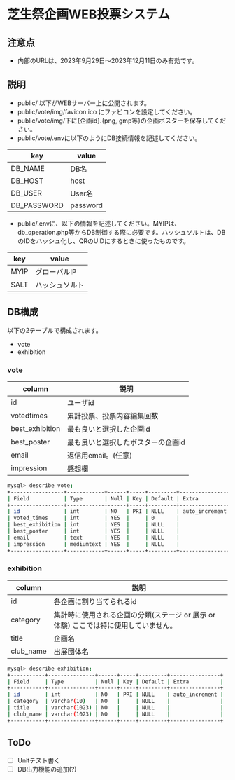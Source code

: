 # 芝生祭企画WEB投票システム

## 注意点

- 内部のURLは、2023年9月29日〜2023年12月11日のみ有効です。

## 説明

- public/ 以下がWEBサーバー上に公開されます。
- public/vote/img/favicon.ico にファビコンを設定してください。
- public/vote/img/下に{企画id}.{png, gmp等}の企画ポスターを保存してください。
- public/vote/.envに以下のようにDB接続情報を記述してください。

| key         | value    |
| ---         | ---      |
| DB_NAME     | DB名     |
| DB_HOST     | host     |
| DB_USER     | User名   |
| DB_PASSWORD | password |

- public/.envに、以下の情報を記述してください。MYIPは、db_operation.php等からDB制御する際に必要です。ハッシュソルトは、DBのIDをハッシュ化し、QRのUIDにするときに使ったものです。

| key  | value          |
| ---  | ---            |
| MYIP | グローバルIP   |
| SALT | ハッシュソルト |

## DB構成

以下の2テーブルで構成されます。

- vote
- exhibition

### vote

| column          | 説明                                |
| ---             | ---                                 |
| id              | ユーザid                            |
| votedtimes      | 累計投票、投票内容編集回数          |
| best_exhibition | 最も良いと選択した企画id            |
| best_poster     | 最も良いと選択したポスターの企画id  |
| email           | 返信用email。(任意)                 |
| impression      | 感想欄                              |

```bash
mysql> describe vote;
+-----------------+------------+------+-----+---------+----------------+
| Field           | Type       | Null | Key | Default | Extra          |
+-----------------+------------+------+-----+---------+----------------+
| id              | int        | NO   | PRI | NULL    | auto_increment |
| voted_times     | int        | YES  |     | 0       |                |
| best_exhibition | int        | YES  |     | NULL    |                |
| best_poster     | int        | YES  |     | NULL    |                |
| email           | text       | YES  |     | NULL    |                |
| impression      | mediumtext | YES  |     | NULL    |                |
+-----------------+------------+------+-----+---------+----------------+
```

### exhibition

| column    | 説明 |
| ---       | ---  |
| id        | 各企画に割り当てられるid |
| category  | 集計時に使用される企画の分類(ステージ or 展示 or 体験) ここでは特に使用していません。 |
| title     | 企画名 |
| club_name | 出展団体名 |

```bash
mysql> describe exhibition;
+-----------+---------------+------+-----+---------+----------------+
| Field     | Type          | Null | Key | Default | Extra          |
+-----------+---------------+------+-----+---------+----------------+
| id        | int           | NO   | PRI | NULL    | auto_increment |
| category  | varchar(10)   | NO   |     | NULL    |                |
| title     | varchar(1023) | NO   |     | NULL    |                |
| club_name | varchar(1023) | NO   |     | NULL    |                |
+-----------+---------------+------+-----+---------+----------------+
```

## ToDo

- [ ] Unitテスト書く
- [ ] DB出力機能の追加(?)
